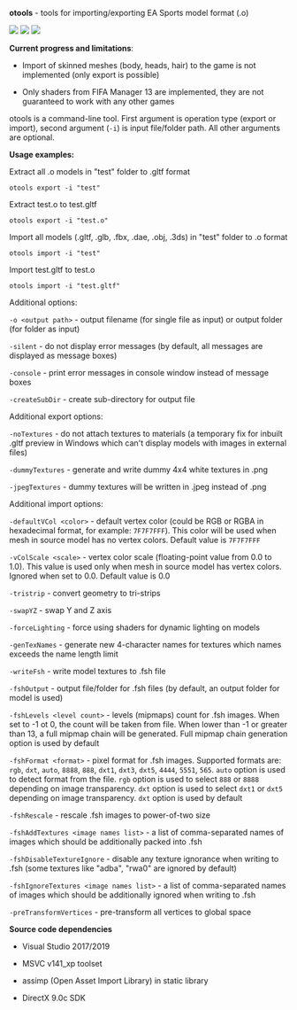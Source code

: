 **otools** - tools for importing/exporting EA Sports model format (.o)

![](https://i.imgur.com/KIF4gzwm.png) ![](https://i.imgur.com/EZOPG6im.png) ![](https://i.imgur.com/ALQGlXzm.png)

**Current progress and limitations**:

* Import of skinned meshes (body, heads, hair) to the game is not implemented (only export is possible)

* Only shaders from FIFA Manager 13 are implemented, they are not guaranteed to work with any other games

otools is a command-line tool. First argument is operation type (export or import), second argument (`-i`) is input file/folder path. All other arguments are optional.

**Usage examples:**

Extract all .o models in "test" folder to .gltf format
```
otools export -i "test"
```
Extract test.o to test.gltf
```
otools export -i "test.o"
```
Import all models (.gltf, .glb, .fbx, .dae, .obj, .3ds) in "test" folder to .o format
```
otools import -i "test"
```
Import test.gltf to test.o
```
otools import -i "test.gltf"
```

Additional options:

`-o <output path>` - output filename (for single file as input) or output folder (for folder as input)

`-silent` - do not display error messages (by default, all messages are displayed as message boxes)

`-console` - print error messages in console window instead of message boxes

`-createSubDir` - create sub-directory for output file

Additional export options:

`-noTextures` - do not attach textures to materials (a temporary fix for inbuilt .gltf preview in Windows which can't display models with images in external files)

`-dummyTextures` - generate and write dummy 4x4 white textures in .png

`-jpegTextures` - dummy textures will be written in .jpeg instead of .png

Additional import options:

`-defaultVCol <color>` - default vertex color (could be RGB or RGBA in hexadecimal format, for example: `7F7F7FFF`). This color will be used when mesh in source model has no vertex colors. Default value is `7F7F7FFF`

`-vColScale <scale>` - vertex color scale (floating-point value from 0.0 to 1.0). This value is used only when mesh in source model has vertex colors. Ignored when set to 0.0. Default value is 0.0

`-tristrip` - convert geometry to tri-strips

`-swapYZ` - swap Y and Z axis

`-forceLighting` - force using shaders for dynamic lighting on models

`-genTexNames` - generate new 4-character names for textures which names exceeds the name length limit

`-writeFsh` - write model textures to .fsh file

`-fshOutput` - output file/folder for .fsh files (by default, an output folder for model is used)

`-fshLevels <level count>` - levels (mipmaps) count for .fsh images. When set to -1 ot 0, the count will be taken from file. When lower than -1 or greater than 13, a full mipmap chain will be generated. Full mipmap chain generation option is used by default

`-fshFormat <format>` - pixel format for .fsh images. Supported formats are: `rgb`, `dxt`, `auto`, `8888`, `888`, `dxt1`, `dxt3`, `dxt5`, `4444`, `5551`, `565`. `auto` option is used to detect format from the file. `rgb` option is used to select `888` or `8888` depending on image transparency. `dxt` option is used to select `dxt1` or `dxt5` depending on image transparency. `dxt` option is used by default

`-fshRescale` - rescale .fsh images to power-of-two size

`-fshAddTextures <image names list>` - a list of comma-separated names of images which should be additionally packed into .fsh

`-fshDisableTextureIgnore` - disable any texture ignorance when writing to .fsh (some textures like "adba", "rwa0" are ignored by default)

`-fshIgnoreTextures <image names list>` - a list of comma-separated names of images which should be additionally ignored when writing to .fsh

`-preTransformVertices` - pre-transform all vertices to global space

**Source code dependencies**

* Visual Studio 2017/2019

* MSVC v141_xp toolset

* assimp (Open Asset Import Library) in static library

* DirectX 9.0c SDK